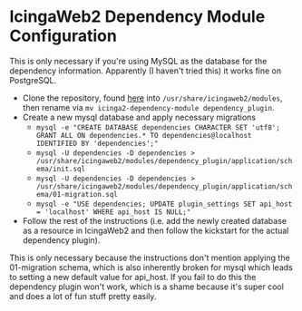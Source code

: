 # IcingaWeb2 Dependency Module Configuration

This is only necessary if you're using MySQL as the database for the dependency information. Apparently (I haven't tried this) it works fine on PostgreSQL.
- Clone the repository, found [here](https://github.com/visgence/icinga2-dependency-module) into ```/usr/share/icingaweb2/modules```, then rename via ```mv icinga2-dependency-module dependency_plugin```. 
- Create a new mysql database and apply necessary migrations
  - ```mysql -e "CREATE DATABASE dependencies CHARACTER SET 'utf8'; GRANT ALL ON dependencies.* TO dependencies@localhost IDENTIFIED BY 'dependencies';"```
  - ```mysql -U dependencies -D dependencies > /usr/share/icingaweb2/modules/dependency_plugin/application/schema/init.sql```
  - ```mysql -U dependencies -D dependencies > /usr/share/icingaweb2/modules/dependency_plugin/application/schema/01-migration.sql```
  - ```mysql -e "USE dependencies; UPDATE plugin_settings SET api_host = 'localhost' WHERE api_host IS NULL;"```
- Follow the rest of the instructions (i.e. add the newly created database as a resource in IcingaWeb2 and then follow the kickstart for the actual dependency plugin). 

This is only necessary because the instructions don't mention applying the 01-migration schema, which is also inherently broken for mysql which leads to setting a new default value for api_host. If you fail to do this the dependency plugin won't work, which is a shame because it's super cool and does a lot of fun stuff pretty easily. 
